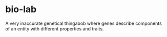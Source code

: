 # bio-lab
A very inaccurate genetical thingabob where genes describe components of an entity with different properties and traits.
